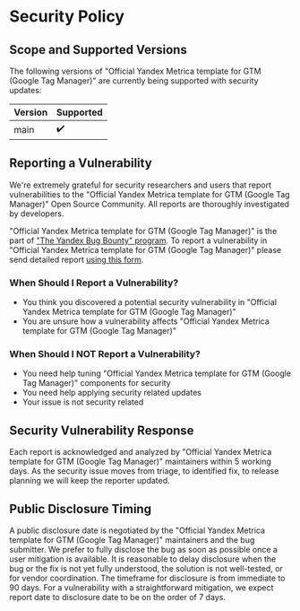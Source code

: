 # Security Policy


## Scope and Supported Versions

The following versions of "Official Yandex Metrica template for GTM (Google Tag Manager)" are currently being supported with security
updates:

| Version | Supported |
|:-|:-|
| main | ✔️ |


## Reporting a Vulnerability

We're extremely grateful for security researchers and users that report
vulnerabilities to the "Official Yandex Metrica template for GTM (Google Tag Manager)" Open Source Community. All reports are
thoroughly investigated by developers.


"Official Yandex Metrica template for GTM (Google Tag Manager)" is the part of ["The Yandex Bug Bounty" program](https://yandex.com/bugbounty/i/rules/). 
To report a vulnerability in "Official Yandex Metrica template for GTM (Google Tag Manager)" please send detailed report [using this form](https://yandex.com/bugbounty/i/report/).


### When Should I Report a Vulnerability?

- You think you discovered a potential security vulnerability in "Official Yandex Metrica template for GTM (Google Tag Manager)"
- You are unsure how a vulnerability affects "Official Yandex Metrica template for GTM (Google Tag Manager)"


### When Should I NOT Report a Vulnerability?

- You need help tuning "Official Yandex Metrica template for GTM (Google Tag Manager)" components for security
- You need help applying security related updates
- Your issue is not security related


## Security Vulnerability Response

Each report is acknowledged and analyzed by "Official Yandex Metrica template for GTM (Google Tag Manager)" maintainers within 5
working days. As the security issue moves from triage, to identified fix, to
release planning we will keep the reporter updated.


## Public Disclosure Timing

A public disclosure date is negotiated by the "Official Yandex Metrica template for GTM (Google Tag Manager)" maintainers and the bug
submitter. We prefer to fully disclose the bug as soon as possible once a user
mitigation is available. It is reasonable to delay disclosure when the bug or
the fix is not yet fully understood, the solution is not well-tested, or for
vendor coordination. The timeframe for disclosure is from immediate to 90 days.
For a vulnerability with a straightforward mitigation, we expect report date to
disclosure date to be on the order of 7 days.